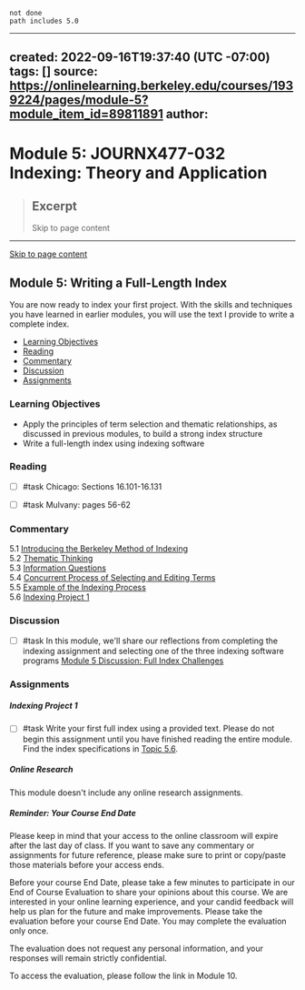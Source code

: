 ```tasks
not done
path includes 5.0
```
---
created: 2022-09-16T19:37:40 (UTC -07:00)
tags: []
source: https://onlinelearning.berkeley.edu/courses/1939224/pages/module-5?module_item_id=89811891
author: 
---

# Module 5: JOURNX477-032 Indexing: Theory and Application

> ## Excerpt
> Skip to page content

---
[Skip to page content](https://onlinelearning.berkeley.edu/courses/1939224/pages/module-5?module_item_id=89811891#pagecontent)

## Module 5: Writing a Full-Length Index

You are now ready to index your first project. With the skills and techniques you have learned in earlier modules, you will use the text I provide to write a complete index.

-   [Learning Objectives](https://onlinelearning.berkeley.edu/courses/1939224/pages/module-5?module_item_id=89811891#S1)
-   [Reading](https://onlinelearning.berkeley.edu/courses/1939224/pages/module-5?module_item_id=89811891#S2)
-   [Commentary](https://onlinelearning.berkeley.edu/courses/1939224/pages/module-5?module_item_id=89811891#S3)
-   [Discussion](https://onlinelearning.berkeley.edu/courses/1939224/pages/module-5?module_item_id=89811891#S4)
-   [Assignments](https://onlinelearning.berkeley.edu/courses/1939224/pages/module-5?module_item_id=89811891#S5)

### Learning Objectives

-   Apply the principles of term selection and thematic relationships, as discussed in previous modules, to build a strong index structure
-   Write a full-length index using indexing software

### Reading

- [ ] #task Chicago: Sections 16.101-16.131

- [ ] #task Mulvany: pages 56-62

### Commentary

5.1 [Introducing the Berkeley Method of Indexing](https://onlinelearning.berkeley.edu/courses/1939224/pages/5-dot-1-introducing-the-berkeley-method-of-indexing "5.1 Introducing The Berkeley Method Of Indexing")  
5.2 [Thematic Thinking](https://onlinelearning.berkeley.edu/courses/1939224/pages/5-dot-2-thematic-thinking "5.2 Thematic Thinking")  
5.3 [Information Questions](https://onlinelearning.berkeley.edu/courses/1939224/pages/5-dot-3-information-questions "5.3 Information Questions")  
5.4 [Concurrent Process of Selecting and Editing Terms](https://onlinelearning.berkeley.edu/courses/1939224/pages/5-dot-4-concurrent-process-of-selecting-and-editing-terms "5.4 Concurrent Process Of Selecting And Editing Terms")  
5.5 [Example of the Indexing Process](https://onlinelearning.berkeley.edu/courses/1939224/pages/5-dot-5-example-of-the-indexing-process "5.5 Example Of The Indexing Process")  
5.6 [Indexing Project 1](https://onlinelearning.berkeley.edu/courses/1939224/pages/5-dot-6-indexing-project-1 "5.6 Indexing Project 1")

### Discussion

- [ ] #task In this module, we'll share our reflections from completing the indexing assignment and selecting one of the three indexing software programs [Module 5 Discussion: Full Index Challenges](https://onlinelearning.berkeley.edu/courses/1939224/discussion_topics/10736080 "Module 5 Discussion: Full Index Challenges")

### Assignments

##### **Indexing Project 1**

- [ ] #task Write your first full index using a provided text. Please do not begin this assignment until you have finished reading the entire module. Find the index specifications in [Topic 5.6](https://onlinelearning.berkeley.edu/courses/1939224/pages/5-dot-6-indexing-project-1 "5.6 Indexing Project 1").

##### **Online Research**

This module doesn't include any online research assignments.

##### **Reminder: Your Course End Date**

Please keep in mind that your access to the online classroom will expire after the last day of class. If you want to save any commentary or assignments for future reference, please make sure to print or copy/paste those materials before your access ends.

Before your course End Date, please take a few minutes to participate in our End of Course Evaluation to share your opinions about this course. We are interested in your online learning experience, and your candid feedback will help us plan for the future and make improvements. Please take the evaluation before your course End Date. You may complete the evaluation only once.

The evaluation does not request any personal information, and your responses will remain strictly confidential.

To access the evaluation, please follow the link in Module 10.
